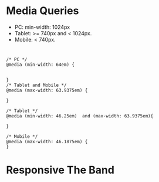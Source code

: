 # Media Queries
+ PC: min-width: 1024px
+ Tablet: >= 740px and < 1024px.
+ Mobile: < 740px.

# 
```
/* PC */
@media (min-width: 64em) {

			
}
/* Tablet and Mobile */
@media (max-width: 63.9375em) {

}

/* Tablet */
@media (min-width: 46.25em)  and (max-width: 63.9375em){
	
}

/* Mobile */
@media (max-width: 46.1875em) {
}
```

# Responsive The Band

